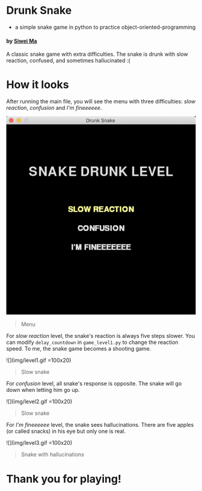 # Drunk Snake
* a simple snake game in python to practice object-oriented-programming

#### by [Siwei Ma](https://www.linkedin.com/in/siwei-ma-28345856/)

A classic snake game with extra difficulties. The snake is drunk with slow reaction, confused, and sometimes hallucinated :(

# How it looks

After running the main file, you will see the menu with three difficulties: *slow reaction*, *confusion* and *I'm fineeeeee*. 

![](img/screenshot.png)

> Menu

For *slow reaction* level, the snake's reaction is always five steps slower. You can modify `delay_countdown` in `game_level1.py` to change the reaction speed. To me, the snake game becomes a shooting game.


![](img/level1.gif =100x20)

> Slow snake

For *confusion* level, all snake's response is opposite. The snake will go down when letting him go up. 

![](img/level2.gif =100x20)

> Slow snake

For *I'm fineeeeee* level, the snake sees hallucinations. There are five apples (or called snacks) in his eye but only one is real.

![](img/level3.gif =100x20)

> Snake with hallucinations

# Thank you for playing!
